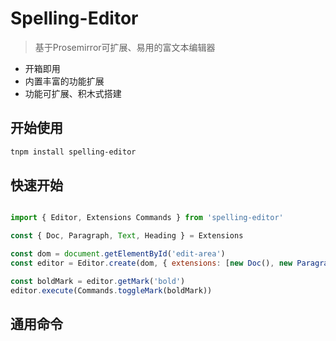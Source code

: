 # Spelling-Editor

> 基于Prosemirror可扩展、易用的富文本编辑器

- 开箱即用
- 内置丰富的功能扩展
- 功能可扩展、积木式搭建

## 开始使用

```bash
tnpm install spelling-editor
```

## 快速开始

```javascript

import { Editor, Extensions Commands } from 'spelling-editor'

const { Doc, Paragraph, Text, Heading } = Extensions

const dom = document.getElementById('edit-area')
const editor = Editor.create(dom, { extensions: [new Doc(), new Paragraph(), new Text(), new Heading()] })

const boldMark = editor.getMark('bold')
editor.execute(Commands.toggleMark(boldMark))

```

## 通用命令
